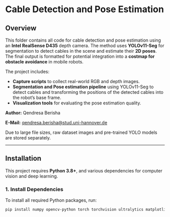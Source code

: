 # Cable Detection and Pose Estimation
## Overview

This folder contains all code for cable detection and pose estimation using an **Intel RealSense D435** depth camera. The method uses **YOLOv11-Seg** for segmentation to detect cables in the scene and estimate their **2D poses**. The final output is formatted for potential integration into a **costmap for obstacle avoidance** in mobile robots.

The project includes:
- **Capture scripts** to collect real-world RGB and depth images.
- **Segmentation and Pose estimation pipeline** using YOLOv11-Seg to detect cables and transforming the positions of the detected cables into the robot’s base frame.
- **Visualization tools** for evaluating the pose estimation quality.

**Author:** Qendresa Berisha

**E-Mail:** qendresa.berisha@stud.uni-hannover.de

Due to large file sizes, raw dataset images and pre-trained YOLO models are stored separately.  

---

## **Installation**
This project requires **Python 3.8+**, and various dependencies for computer vision and deep learning.

### **1. Install Dependencies**
To install all required Python packages, run:
```bash
pip install numpy opencv-python torch torchvision ultralytics matplotlib pandas json
